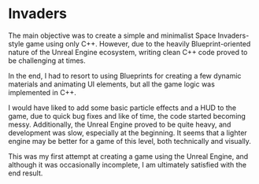 # Invaders

The main objective was to create a simple and minimalist Space Invaders-style game using only C++. However, due to the heavily Blueprint-oriented nature of the Unreal Engine ecosystem, writing clean C++ code proved to be challenging at times.

In the end, I had to resort to using Blueprints for creating a few dynamic materials and animating UI elements, but all the game logic was implemented in C++.

I would have liked to add some basic particle effects and a HUD to the game, due to quick bug fixes and like of time, the code started becoming messy. Additionally, the Unreal Engine proved to be quite heavy, and development was slow, especially at the beginning. It seems that a lighter engine may be better for a game of this level, both technically and visually.

This was my first attempt at creating a game using the Unreal Engine, and although it was occasionally incomplete, I am ultimately satisfied with the end result.

